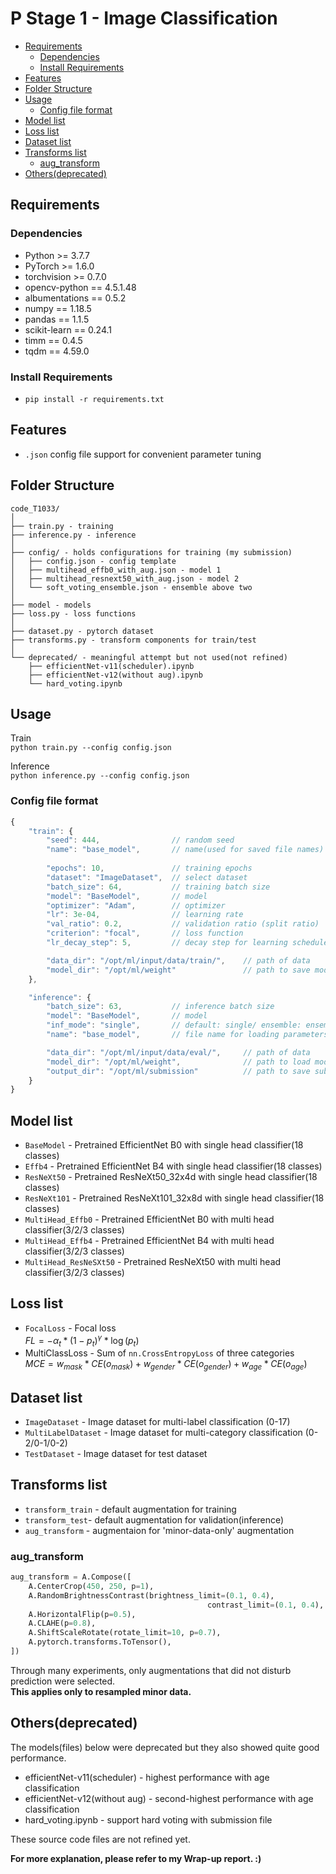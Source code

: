 # P Stage 1 - Image Classification <!-- omit in toc -->

- [Requirements](#requirements)
  - [Dependencies](#dependencies)
  - [Install Requirements](#install-requirements)
- [Features](#features)
- [Folder Structure](#folder-structure)
- [Usage](#usage)
  - [Config file format](#config-file-format)
- [Model list](#model-list)
- [Loss list](#loss-list)
- [Dataset list](#dataset-list)
- [Transforms list](#transforms-list)
  - [aug_transform](#aug_transform)
- [Others(deprecated)](#othersdeprecated)

## Requirements  
### Dependencies
- Python >= 3.7.7
- PyTorch >= 1.6.0
- torchvision >= 0.7.0
- opencv-python == 4.5.1.48
- albumentations == 0.5.2
- numpy == 1.18.5
- pandas == 1.1.5
- scikit-learn == 0.24.1
- timm == 0.4.5
- tqdm == 4.59.0
  
### Install Requirements
- `pip install -r requirements.txt`
  
## Features
- `.json` config file support for convenient parameter tuning  

## Folder Structure
  ```
  code_T1033/
  │
  ├── train.py - training
  ├── inference.py - inference
  │
  ├── config/ - holds configurations for training (my submission)
  │   ├── config.json - config template
  │   ├── multihead_effb0_with_aug.json - model 1
  │   ├── multihead_resnext50_with_aug.json - model 2
  │   └── soft_voting_ensemble.json - ensemble above two
  │
  ├── model - models
  ├── loss.py - loss functions
  │
  ├── dataset.py - pytorch dataset
  ├── transforms.py - transform components for train/test
  │
  └── deprecated/ - meaningful attempt but not used(not refined)
      ├── efficientNet-v11(scheduler).ipynb
      ├── efficientNet-v12(without aug).ipynb
      └── hard_voting.ipynb
  ```

## Usage
Train  
`python train.py --config config.json`   
  
Inference  
`python inference.py --config config.json`
  
### Config file format  
```javascript
{
    "train": {
        "seed": 444,                // random seed
        "name": "base_model",       // name(used for saved file names)
        
        "epochs": 10,               // training epochs
        "dataset": "ImageDataset",  // select dataset
        "batch_size": 64,           // training batch size
        "model": "BaseModel",       // model
        "optimizer": "Adam",        // optimizer
        "lr": 3e-04,                // learning rate
        "val_ratio": 0.2,           // validation ratio (split ratio)
        "criterion": "focal",       // loss function
        "lr_decay_step": 5,         // decay step for learning scheduler

        "data_dir": "/opt/ml/input/data/train/",    // path of data
        "model_dir": "/opt/ml/weight"               // path to save model
    },

    "inference": {
        "batch_size": 63,           // inference batch size
        "model": "BaseModel",       // model 
        "inf_mode": "single",       // default: single/ ensemble: ensemble models
        "name": "base_model",       // file name for loading parameters

        "data_dir": "/opt/ml/input/data/eval/",     // path of data
        "model_dir": "/opt/ml/weight",              // path to load model parameters 
        "output_dir": "/opt/ml/submission"          // path to save submission csv file
    }
}
```

## Model list
- `BaseModel` - Pretrained EfficientNet B0 with single head classifier(18 classes)
- `Effb4` - Pretrained EfficientNet B4 with single head classifier(18 classes)
- `ResNeXt50` - Pretrained ResNeXt50_32x4d with single head classifier(18 classes)
- `ResNeXt101` - Pretrained ResNeXt101_32x8d with single head classifier(18 classes)
- `MultiHead_Effb0` - Pretrained EfficientNet B0 with multi head classifier(3/2/3 classes)
- `MultiHead_Effb4` - Pretrained EfficientNet B4 with multi head classifier(3/2/3 classes)
- `MultiHead_ResNeSXt50` - Pretrained ResNeXt50 with multi head classifier(3/2/3 classes)
  
## Loss list
- `FocalLoss` - Focal loss   
  $FL = - \alpha _t * (1 - p _t)^{\gamma} * \log(p _t)$
- MultiClassLoss - Sum of `nn.CrossEntropyLoss` of three categories  
  $MCE = w_{mask} * CE(o_{mask}) + w_{gender} * CE(o_{gender}) + w_{age} * CE(o_{age})$


## Dataset list
- `ImageDataset` - Image dataset for multi-label classification (0-17)
- `MultiLabelDataset` - Image dataset for multi-category classification (0-2/0-1/0-2)
- `TestDataset` - Image dataset for test dataset

## Transforms list
- `transform_train` - default augmentation for training
- `transform_test`- default augmentation for validation(inference)
- `aug_transform` - augmentaion for 'minor-data-only' augmentation

### aug_transform
```python
aug_transform = A.Compose([
    A.CenterCrop(450, 250, p=1),
    A.RandomBrightnessContrast(brightness_limit=(0.1, 0.4),
                                            contrast_limit=(0.1, 0.4), p=0.7),
    A.HorizontalFlip(p=0.5),
    A.CLAHE(p=0.8),
    A.ShiftScaleRotate(rotate_limit=10, p=0.7),
    A.pytorch.transforms.ToTensor(),
])
```
Through many experiments, only augmentations that did not disturb prediction were selected.   
**This applies only to resampled minor data.**
  
## Others(deprecated)
The models(files) below were deprecated but they also showed quite good performance.  

- efficientNet-v11(scheduler) - highest performance with age classification
- efficientNet-v12(without aug) - second-highest performance with age classification
- hard_voting.ipynb - support hard voting with submission file   
  
These source code files are not refined yet.

**For more explanation, please refer to my Wrap-up report. :)**